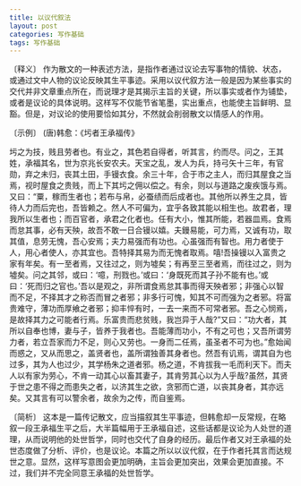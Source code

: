 ```yaml
---
title: 以议代叙法
layout: post
categories: 写作基础
tags: 写作基础
---
```


〔释义〕 作为散文的一种表述方法，是指作者通过议论去写事物的情貌、状态，或通过文中人物的议论反映其生平事迹。采用以议代叙方法一般是因为某些事实的交代并非文章重点所在，而说理才是其揭示主旨的关键，所以事实或者作为铺垫，或者是议论的具体说明。这样写不仅能节省笔墨，实出重点，也能使主旨鲜明、显豁。但是，对议论的使用要恰如其分，不然就会削弱散文以情感人的作用。

〔示例〕 (唐)韩愈：《圬者王承福传》

圬之为技，贱且劳者也。有业之，其色若自得者，听其言，约而尽。问之，王其姓，承福其名，世为京兆长安农夫。天宝之乱，发人为兵，持弓矢十三年，有官勋，弃之未归，丧其土田，手镘衣食。余三十年，合于市之主人，而归其屋食之当焉，视时屋食之贵贱，而上下其圬之佣以偿之。有余，则以与道路之废疾饿与焉。又曰：“粟，稼而生者也；若布与帛，必蚕绩而后成者也。其他所以养生之具，皆待人力而后完也，吾皆赖之。然人不可偏为，宜乎各致其能以相生也。故君者，理我所以生者也；而百官者，承君之化者也。任有大小，惟其所能，若器皿焉。食焉而怠其事，必有天殃，故吾不敢一日合镘以嬉。夫鏝易能，可力焉，又诚有功，取其值，息劳无愧，吾心安焉；夫力易强而有功也。心虽强而有智也。用力者使于人，用心者使人，亦其宜也。吾特择其易为而无愧者取焉。嘻!吾操镘以入富贵之家有年矣。有一至者焉，又往过之，则为墟矣；有再至三至者焉，而往过之，则为墟矣。问之其邻，或曰：‘噫，刑戮也。’或曰：‘身既死而其子孙不能有也。’或曰：‘死而归之官也。’吾以是观之，非所谓食焉怠其事而得天殃者邪；非强心以智而不足，不择其才之称否而冒之者邪；非多行可愧，知其不可而强为之者邪。将富贵难守，薄功而厚飨之者邪；抑丰悴有时，一去一来而不可常者邪。吾之心悯焉，是故择其力之可能者行焉。乐富贵而悲贫贱，我岂异于人哉?”又曰：“功大者，其所以自奉也博，妻与子，皆养于我者也。吾能薄而功小，不有之可也；又吾所谓劳力者，若立吾家而力不足，则心又劳也。一身而二任焉，虽圣者不可为也。”愈始闻而惑之，又从而思之，盖贤者也，盖所谓独善其身者也。然吾有讥焉，谓其自为也过多，其为人也过少，其学杨朱之道者邪。杨之道，不肯拔我一毛而利天下。而夫人以有家为劳心，不肯一动其心以畜其妻子，其肯劳其心以为人乎哉?虽然，其贤于世之患不得之而患失之者，以济其生之欲，贪邪而亡道，以丧其身者，其亦远矣。又其言有可以警余者，故余为之传，而自鉴焉。

〔简析〕 这本是一篇传记散文，应当描叙其生平事迹，但韩愈却一反常规，在略叙一段王承福生平之后，大半篇幅用于王承福自述，这些话都是议论为人处世的道理，从而说明他的处世哲学，同时也交代了自身的经历。最后作者又对王承福的处世态度做了分析、评价，也是议论。本篇之所以以议代叙，在于作者托其言而达规世之意。显然，这样写意图会更加明确，主旨会更加突出，效果会更加直接。不过，我们并不完全同意王承福的处世哲学。 
